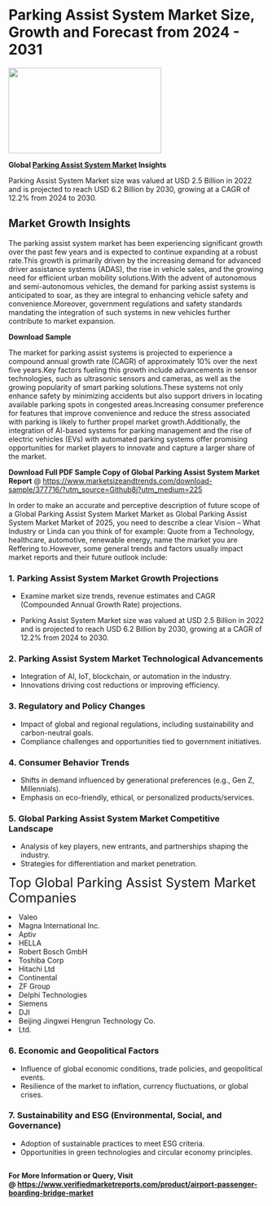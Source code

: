 <H1>Parking Assist System Market Size, Growth and Forecast from 2024 - 2031</H1><img class="aligncenter size-medium wp-image-584254" src="https://thirdeyenews.in/wp-content/uploads/2024/09/Global-Market-Research-300x168.jpeg" alt="" width="300" height="168" /><p><strong>Global&nbsp;<a href="https://www.marketsizeandtrends.com/download-sample/377716/?utm_source=Github8j?utm_medium=225">Parking Assist System Market</a> Insights</strong></p><p>Parking Assist System Market size was valued at USD 2.5 Billion in 2022 and is projected to reach USD 6.2 Billion by 2030, growing at a CAGR of 12.2% from 2024 to 2030.</p><p><h2>Market Growth Insights</h2> <p>The parking assist system market has been experiencing significant growth over the past few years and is expected to continue expanding at a robust rate.This growth is primarily driven by the increasing demand for advanced driver assistance systems (ADAS), the rise in vehicle sales, and the growing need for efficient urban mobility solutions.With the advent of autonomous and semi-autonomous vehicles, the demand for parking assist systems is anticipated to soar, as they are integral to enhancing vehicle safety and convenience.Moreover, government regulations and safety standards mandating the integration of such systems in new vehicles further contribute to market expansion.</p> <p><strong>Download Sample</strong></p> <p>The market for parking assist systems is projected to experience a compound annual growth rate (CAGR) of approximately 10% over the next five years.Key factors fueling this growth include advancements in sensor technologies, such as ultrasonic sensors and cameras, as well as the growing popularity of smart parking solutions.These systems not only enhance safety by minimizing accidents but also support drivers in locating available parking spots in congested areas.Increasing consumer preference for features that improve convenience and reduce the stress associated with parking is likely to further propel market growth.Additionally, the integration of AI-based systems for parking management and the rise of electric vehicles (EVs) with automated parking systems offer promising opportunities for market players to innovate and capture a larger share of the market.</p> <p><span class=""><strong>Download Full PDF Sample Copy of Global Parking Assist System Market Report</strong> @ <a href="https://www.marketsizeandtrends.com/download-sample/377716/?utm_source=Github8j?utm_medium=225" target="_blank">https://www.marketsizeandtrends.com/download-sample/377716/?utm_source=Github8j?utm_medium=225</a></span></p><p>In order to make an accurate and perceptive description of future scope of a Global&nbsp;Parking Assist System Market Market as Global&nbsp;Parking Assist System Market Market of 2025, you need to describe a clear Vision &ndash; What Industry or Linda can you think of for example: Quote from a Technology, healthcare, automotive, renewable energy, name the market you are Reffering to.However, some general trends and factors usually impact market reports and their future outlook include:</p><h3>1.&nbsp;<strong>Parking Assist System Market Growth Projections</strong></h3><ul><li>Examine market size trends, revenue estimates and CAGR (Compounded Annual Growth Rate) projections.</li><li><p>Parking Assist System Market size was valued at USD 2.5 Billion in 2022 and is projected to reach USD 6.2 Billion by 2030, growing at a CAGR of 12.2% from 2024 to 2030.</p></li></ul><h3>2.&nbsp;<strong>Parking Assist System Market Technological Advancements</strong></h3><ul><li>Integration of AI, IoT, blockchain, or automation in the industry.</li><li>Innovations driving cost reductions or improving efficiency.</li></ul><h3>3.&nbsp;<strong>Regulatory and Policy Changes</strong></h3><ul><li>Impact of global and regional regulations, including sustainability and carbon-neutral goals.</li><li>Compliance challenges and opportunities tied to government initiatives.</li></ul><h3>4.&nbsp;<strong>Consumer Behavior Trends</strong></h3><ul><li>Shifts in demand influenced by generational preferences (e.g., Gen Z, Millennials).</li><li>Emphasis on eco-friendly, ethical, or personalized products/services.</li></ul><h3>5.&nbsp;<strong>Global Parking Assist System Market Competitive Landscape</strong></h3><ul><li>Analysis of key players, new entrants, and partnerships shaping the industry.</li><li>Strategies for differentiation and market penetration.</li></ul><p data-pm-slice="1 1 []"><span style="color: inherit; font-family: inherit; font-size: 25px;">Top Global Parking Assist System Market Companies</span></p><div class="" data-test-id=""><p><li>Valeo</li><li> Magna International Inc.</li><li> Aptiv</li><li> HELLA</li><li> Robert Bosch GmbH</li><li> Toshiba Corp</li><li> Hitachi Ltd</li><li> Continental</li><li> ZF Group</li><li> Delphi Technologies</li><li> Siemens</li><li> DJI</li><li> Beijing Jingwei Hengrun Technology Co.</li><li>Ltd.</li></p></div><h3>6.&nbsp;<strong>Economic and Geopolitical Factors</strong></h3><ul><li>Influence of global economic conditions, trade policies, and geopolitical events.</li><li>Resilience of the market to inflation, currency fluctuations, or global crises.</li></ul><h3>7.&nbsp;<strong>Sustainability and ESG (Environmental, Social, and Governance)</strong></h3><ul><li>Adoption of sustainable practices to meet ESG criteria.</li><li>Opportunities in green technologies and circular economy principles.</li></ul><h2><strong style="font-size: 14px;">For More Information or Query, Visit @&nbsp;</strong><a style="background-color: #ffffff; font-size: 14px;" href="https://www.marketsizeandtrends.com/report/parking-assist-system-market/" target="_blank">https://www.verifiedmarketreports.com/product/airport-passenger-boarding-bridge-market</a></h2>